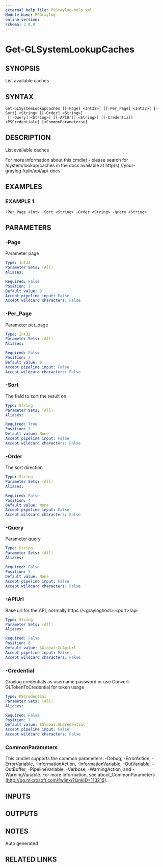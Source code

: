 ```yaml
---
external help file: PSGraylog-help.xml
Module Name: PSGraylog
online version:
schema: 2.0.0
---
```


# Get-GLSystemLookupCaches

## SYNOPSIS
List available caches

## SYNTAX

```
Get-GLSystemLookupCaches [[-Page] <Int32>] [[-Per_Page] <Int32>] [-Sort] <String> [[-Order] <String>]
 [[-Query] <String>] [[-APIUrl] <String>] [[-Credential] <PSCredential>] [<CommonParameters>]
```

## DESCRIPTION
List available caches


For more information about this cmdlet - please search for /system/lookup/caches in the docs available at http(s)://your-graylog.fqdn/api/api-docs

## EXAMPLES

### EXAMPLE 1
```
-Per_Page <Int> -Sort <String> -Order <String> -Query <String>
```

## PARAMETERS

### -Page
Parameter page

```yaml
Type: Int32
Parameter Sets: (All)
Aliases:

Required: False
Position: 1
Default value: 0
Accept pipeline input: False
Accept wildcard characters: False
```

### -Per_Page
Parameter per_page

```yaml
Type: Int32
Parameter Sets: (All)
Aliases:

Required: False
Position: 2
Default value: 0
Accept pipeline input: False
Accept wildcard characters: False
```

### -Sort
The field to sort the result on

```yaml
Type: String
Parameter Sets: (All)
Aliases:

Required: True
Position: 3
Default value: None
Accept pipeline input: False
Accept wildcard characters: False
```

### -Order
The sort direction

```yaml
Type: String
Parameter Sets: (All)
Aliases:

Required: False
Position: 4
Default value: None
Accept pipeline input: False
Accept wildcard characters: False
```

### -Query
Parameter query

```yaml
Type: String
Parameter Sets: (All)
Aliases:

Required: False
Position: 5
Default value: None
Accept pipeline input: False
Accept wildcard characters: False
```

### -APIUrl
Base url for the API, normally https://\<grayloghost\>:\<port\>/api

```yaml
Type: String
Parameter Sets: (All)
Aliases:

Required: False
Position: 6
Default value: $Global:GLApiUrl
Accept pipeline input: False
Accept wildcard characters: False
```

### -Credential
Graylog credentials as username:password or use Convert-GLTokenToCredential for token usage

```yaml
Type: PSCredential
Parameter Sets: (All)
Aliases:

Required: False
Position: 7
Default value: $Global:GLCredential
Accept pipeline input: False
Accept wildcard characters: False
```

### CommonParameters
This cmdlet supports the common parameters: -Debug, -ErrorAction, -ErrorVariable, -InformationAction, -InformationVariable, -OutVariable, -OutBuffer, -PipelineVariable, -Verbose, -WarningAction, and -WarningVariable.
For more information, see about_CommonParameters (http://go.microsoft.com/fwlink/?LinkID=113216).

## INPUTS

## OUTPUTS

## NOTES
Auto generated

## RELATED LINKS

